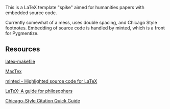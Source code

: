 This is a LaTeX template "spike" aimed for humanities papers with embedded source code.

Currently somewhat of a mess, uses double spacing, and Chicago Style footnotes.
Embedding of source code is handled by minted, which is a front for Pygmentize.

## Resources

[latex-makefile](http://code.google.com/p/latex-makefile/)

[MacTex](http://www.tug.org/mactex/)

[minted - Highlighted source code for LaTeX](http://code.google.com/p/minted/)

[LaTeX: A guide for philosophers](http://www.charlietanksley.net/latex/index.html)

[Chicago-Style Citation Quick Guide](http://www.chicagomanualofstyle.org/tools_citationguide.html)

